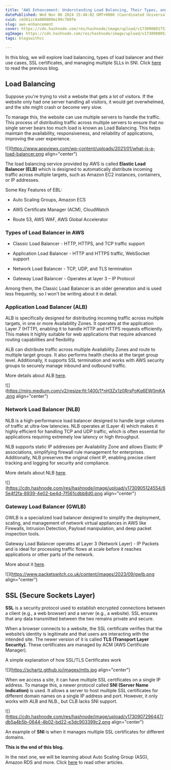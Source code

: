 ```yaml
---
title: "AWS Enhancement: Understanding Load Balancing, Their Types, and SSL Certificates"
datePublished: Wed Nov 06 2024 15:48:02 GMT+0000 (Coordinated Universal Time)
cuid: cm361zc8a000009mi99c760fm
slug: aws-enhancement
cover: https://cdn.hashnode.com/res/hashnode/image/upload/v1730908017532/0d202a5f-a225-4837-be17-ca0bac9a2ebb.jpeg
ogImage: https://cdn.hashnode.com/res/hashnode/image/upload/v1730908053053/1a6c8c6d-db98-4b0d-99a0-9b6d83852a6f.jpeg
tags: blogswithcc

---
```


In this blog, we will explore load balancing, types of load balancer and their use cases, SSL certificates, and managing multiple SLLs in SNI. Click [here](https://rawad.hashnode.dev/overview-of-ebs) to read the previous blog.

## Load Balancing

Suppose you're trying to visit a website that gets a lot of visitors. If the website only had one server handling all visitors, it would get overwhelmed, and the site might crash or become very slow.

To manage this, the website can use multiple servers to handle the traffic. This process of distributing traffic across multiple servers to ensure that no single server bears too much load is known as Load Balancing. This helps maintain the availability, responsiveness, and reliability of applications, improving the user experience.

![](https://www.appviewx.com/wp-content/uploads/2021/01/what-is-a-load-balancer.png align="center")

The load balancing service provided by AWS is called **Elastic Load Balancer (ELB)** which is designed to automatically distribute incoming traffic across multiple targets, such as Amazon EC2 instances, containers, or IP addresses.

Some Key Features of EBL:

* Auto Scaling Groups, Amazon ECS
    
* AWS Certificate Manager (ACM), CloudWatch
    
* Route 53, AWS WAF, AWS Global Accelerator
    

### Types of Load Balancer in AWS

* Classic Load Balancer - HTTP, HTTPS, and TCP traffic support
    
* Application Load Balancer - HTTP and HTTPS traffic, WebSocket support
    
* Network Load Balancer - TCP, UDP, and TLS termination
    
* Gateway Load Balancer - Operates at layer 3 – IP Protocol
    

Among them, the Classic Load Balancer is an older generation and is used less frequently, so I won't be writing about it in detail.

### Application Load Balancer (ALB)

ALB is specifically designed for distributing incoming traffic across multiple targets, in one or more Availability Zones. It operates at the application Layer 7 (HTTP), enabling it to handle HTTP and HTTPS requests efficiently. This makes it highly suitable for web applications that require advanced routing capabilities and flexibility.

ALB can distribute traffic across multiple Availability Zones and route to multiple target groups. It also performs health checks at the target group level. Additionally, it supports SSL termination and works with AWS security groups to securely manage inbound and outbound traffic.

More details about ALB [here](https://docs.aws.amazon.com/elasticloadbalancing/latest/application/introduction.html).

![](https://miro.medium.com/v2/resize:fit:1400/1*nH3Zx1z0RrsPoKq6EW0mKA.png align="center")

### Network Load Balancer (NLB)

NLB is a high-performance load balancer designed to handle large volumes of traffic at ultra-low latencies. NLB operates at (Layer 4) which makes it highly efficient for handling TCP and UDP traffic, which is often essential for applications requiring extremely low latency or high throughput.

NLB supports static IP addresses per Availability Zone and allows Elastic IP associations, simplifying firewall rule management for enterprises. Additionally, NLB preserves the original client IP, enabling precise client tracking and logging for security and compliance.

More details about NLB [here](https://docs.aws.amazon.com/elasticloadbalancing/latest/network/introduction.html).

![](https://cdn.hashnode.com/res/hashnode/image/upload/v1730905124554/65e4f2fa-8939-4e02-be4d-7f561cdbb8d0.png align="center")

### Gateway Load Balancer (GWLB)

GWLB is a specialized load balancer designed to simplify the deployment, scaling, and management of network virtual appliances in AWS like Firewalls, Intrusion Detection, Payload manipulation, and deep packet inspection tools.

Gateway Load Balancer operates at Layer 3 (Network Layer) - IP Packets and is ideal for processing traffic flows at scale before it reaches applications or other parts of the network.

More about it [here](https://aws.amazon.com/blogs/networking-and-content-delivery/introducing-aws-gateway-load-balancer-supported-architecture-patterns/).

![](https://www.packetswitch.co.uk/content/images/2023/09/gwlb.png align="center")

## SSL (Secure Sockets Layer)

**SSL** is a security protocol used to establish encrypted connections between a client (e.g., a web browser) and a server (e.g., a website). SSL ensures that any data transmitted between the two remains private and secure.

When a browser connects to a website, the SSL certificate verifies that the website’s identity is legitimate and that users are interacting with the intended site. The newer version of it is called **TLS (Transport Layer Security).** These certificates are managed by ACM (AWS Certificate Manager).

A simple explanation of how SSL/TLS Certificates work

![](https://schartz.github.io/images/mtls.jpg align="center")

When we access a site, it can have multiple SSL certificates on a single IP address. To manage this, a newer protocol called **SNI (Server Name Indication)** is used. It allows a server to host multiple SSL certificates for different domain names on a single IP address and port. However, it only works with ALB and NLB., but CLB lacks SNI support.

![](https://cdn.hashnode.com/res/hashnode/image/upload/v1730907296447/db5a4b5b-0644-4b02-bd22-e3dc903399c2.png align="center")

An example of **SNI** is when it manages multiple SSL certificates for different domains.

**This is the end of this blog.**

In the next one, we will be learning about Auto Scaling Group (ASG), Amazon RDS and more. Click [here](https://rawad.hashnode.dev/) to read other articles.